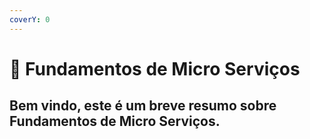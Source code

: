 ```yaml
---
coverY: 0
---
```


# 📘 Fundamentos de Micro Serviços

## Bem vindo, este é um breve resumo sobre Fundamentos de Micro Serviços.&#x20;
